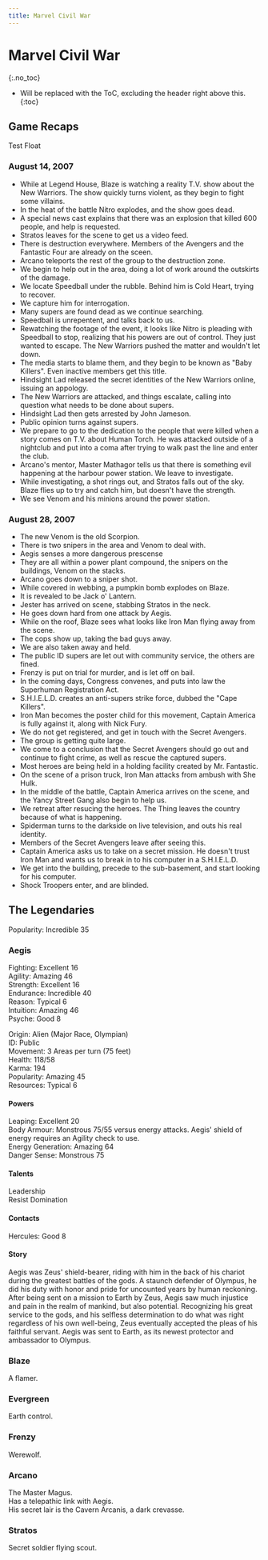 ```yaml
---
title: Marvel Civil War
---
```


# Marvel Civil War
{:.no_toc}

* Will be replaced with the ToC, excluding the header right above this.
{:toc}

## Game Recaps
<span class=“sidebar”>Test Float </span>
### August 14, 2007
*  While at Legend House, Blaze is watching a reality T.V. show about the New Warriors. The show quickly turns violent, as they begin to fight some villains.
* In the heat of the battle Nitro explodes, and the show goes dead.
* A special news cast explains that there was an explosion that killed 600 people, and help is requested.
* Stratos leaves for the scene to get us a video feed.
* There is destruction everywhere. Members of the Avengers and the Fantastic Four are already on the sceen.
* Arcano teleports the rest of the group to the destruction zone.
* We begin to help out in the area, doing a lot of work around the outskirts of the damage.
* We locate Speedball under the rubble. Behind him is Cold Heart, trying to recover.
* We capture him for interrogation.
* Many supers are found dead as we continue searching.
* Speedball is unrepentent, and talks back to us.
* Rewatching the footage of the event, it looks like Nitro is pleading with Speedball to stop, realizing that his powers are out of control. They just wanted to escape. The New Warriors pushed the matter and wouldn't let down.
* The media starts to blame them, and they begin to be known as "Baby Killers". Even inactive members get this title.
* Hindsight Lad released the secret identities of the New Warriors online, issuing an appology.
* The New Warriors are attacked, and things escalate, calling into question what needs to be done about supers.
* Hindsight Lad then gets arrested by John Jameson.
* Public opinion turns against supers.
* We prepare to go to the dedication to the people that were killed when a story comes on T.V. about Human Torch. He was attacked outside of a nightclub and put into a coma after trying to walk past the line and enter the club.
* Arcano's mentor, Master Mathagor tells us that there is something evil happening at the harbour power station. We leave to investigate.
* While investigating, a shot rings out, and Stratos falls out of the sky. Blaze flies up to try and catch him, but doesn't have the strength.
* We see Venom and his minions around the power station.

### August 28, 2007
*  The new Venom is the old Scorpion.
* There is two snipers in the area and Venom to deal with.
* Aegis senses a more dangerous prescense
* They are all within a power plant compound, the snipers on the buildings, Venom on the stacks.
* Arcano goes down to a sniper shot.
* While covered in webbing, a pumpkin bomb explodes on Blaze.
* It is revealed to be Jack o' Lantern.
* Jester has arrived on scene, stabbing Stratos in the neck.
* He goes down hard from one attack by Aegis.
* While on the roof, Blaze sees what looks like Iron Man flying away from the scene.
* The cops show up, taking the bad guys away.
* We are also taken away and held.
* The public ID supers are let out with community service, the others are fined.
* Frenzy is put on trial for murder, and is let off on bail.
* In the coming days, Congress convenes, and puts into law the Superhuman Registration Act.
* S.H.I.E.L.D. creates an anti-supers strike force, dubbed the "Cape Killers".
* Iron Man becomes the poster child for this movement, Captain America is fully against it, along with Nick Fury.
* We do not get registered, and get in touch with the Secret Avengers.
* The group is getting quite large.
* We come to a conclusion that the Secret Avengers should go out and continue to fight crime, as well as rescue the captured supers.
* Most heroes are being held in a holding facility created by Mr. Fantastic.
* On the scene of a prison truck, Iron Man attacks from ambush with She Hulk.
* In the middle of the battle, Captain America arrives on the scene, and the Yancy Street Gang also begin to help us.
* We retreat after resucing the heroes. The Thing leaves the country because of what is happening.
* Spiderman turns to the darkside on live television, and outs his real identity.
* Members of the Secret Avengers leave after seeing this.
* Captain America asks us to take on a secret mission. He doesn't trust Iron Man and wants us to break in to his computer in a S.H.I.E.L.D.
* We get into the building, precede to the sub-basement, and start looking for his computer.
* Shock Troopers enter, and are blinded.

## The Legendaries
Popularity: Incredible 35

### Aegis
Fighting: Excellent 16<br>
Agility: Amazing 46<br>
Strength: Excellent 16<br>
Endurance: Incredible 40<br>
Reason: Typical 6<br>
Intuition: Amazing 46<br>
Psyche: Good 8

Origin: Alien (Major Race, Olympian)<br>
ID: Public<br>
Movement: 3 Areas per turn (75 feet)<br>
Health: 118/58<br>
Karma: 194<br>
Popularity: Amazing 45<br>
Resources: Typical 6

#### Powers
Leaping: Excellent 20<br>
Body Armour: Monstrous 75/55 versus energy attacks. Aegis' shield of energy requires an Agility check to use.<br>
Energy Generation: Amazing 64<br>
Danger Sense: Monstrous 75

#### Talents
Leadership<br>
Resist Domination

#### Contacts
Hercules: Good 8

#### Story
Aegis was Zeus' shield-bearer, riding with him in the back of his chariot during the greatest battles of the gods. A staunch defender of Olympus, he did his duty with honor and pride for uncounted years by human reckoning. After being sent on a mission to Earth by Zeus, Aegis saw much injustice and pain in the realm of mankind, but also potential. Recognizing his great service to the gods, and his selfless determination to do what was right regardless of his own well-being, Zeus eventually accepted the pleas of his faithful servant. Aegis was sent to Earth, as its newest protector and ambassador to Olympus.

### Blaze
A flamer.

### Evergreen
Earth control.

### Frenzy
Werewolf.

### Arcano
The Master Magus.<br>
Has a telepathic link with Aegis.<br>
His secret lair is the Cavern Arcanis, a dark crevasse.

### Stratos
Secret soldier flying scout.
